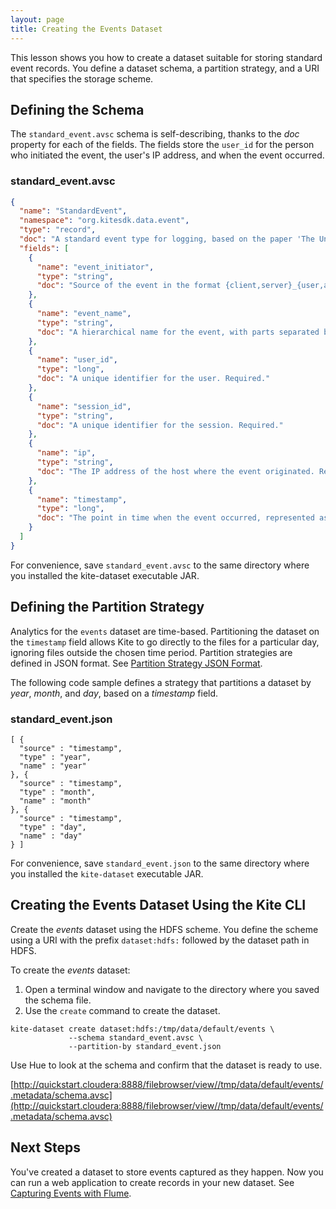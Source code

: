 ```yaml
---
layout: page
title: Creating the Events Dataset
---
```


This lesson shows you how to create a dataset suitable for storing standard event records. You define a dataset schema, a partition strategy, and a URI that specifies the storage scheme.

## Defining the Schema

The `standard_event.avsc` schema is self-describing, thanks to the _doc_ property for each of the fields. The fields store the `user_id` for the person who initiated the event, the user's IP address, and when the event occurred.

### standard_event.avsc

```JSON
{
  "name": "StandardEvent",
  "namespace": "org.kitesdk.data.event",
  "type": "record",
  "doc": "A standard event type for logging, based on the paper 'The Unified Logging Infrastructure for Data Analytics at Twitter' by Lee et al, http://vldb.org/pvldb/vol5/p1771_georgelee_vldb2012.pdf",
  "fields": [
    {
      "name": "event_initiator",
      "type": "string",
      "doc": "Source of the event in the format {client,server}_{user,app}; for example, 'client_user'. Required."
    },
    {
      "name": "event_name",
      "type": "string",
      "doc": "A hierarchical name for the event, with parts separated by ':'. Required."
    },
    {
      "name": "user_id",
      "type": "long",
      "doc": "A unique identifier for the user. Required."
    },
    {
      "name": "session_id",
      "type": "string",
      "doc": "A unique identifier for the session. Required."
    },
    {
      "name": "ip",
      "type": "string",
      "doc": "The IP address of the host where the event originated. Required."
    },
    {
      "name": "timestamp",
      "type": "long",
      "doc": "The point in time when the event occurred, represented as the number of milliseconds since January 1, 1970, 00:00:00 GMT. Required."
    }
  ]
}
```

For convenience, save `standard_event.avsc` to the same directory where you installed the kite-dataset executable JAR.

## Defining the Partition Strategy

Analytics for the `events` dataset are time-based. Partitioning the dataset on the `timestamp` field allows Kite to go directly to the files for a particular day, ignoring files outside the chosen time period. Partition strategies are defined in JSON format. See [Partition Strategy JSON Format][partition-strategies].

The following code sample defines a strategy that partitions a dataset by _year_, _month_, and _day_, based on a _timestamp_ field.

### standard_event.json

```
[ {
  "source" : "timestamp",
  "type" : "year",
  "name" : "year"
}, {
  "source" : "timestamp",
  "type" : "month",
  "name" : "month"
}, {
  "source" : "timestamp",
  "type" : "day",
  "name" : "day"
} ]
```

For convenience, save `standard_event.json` to the same directory where you installed the `kite-dataset` executable JAR.

[partition-strategies]:{{site.baseurl}}/Partition-Strategy-Format.html

## Creating the Events Dataset Using the Kite CLI

Create the _events_ dataset using the HDFS scheme. You define the scheme using a URI with the prefix `dataset:hdfs:` followed by the dataset path in HDFS.

To create the _events_ dataset:

1. Open a terminal window and navigate to the directory where you saved the schema file.
1. Use the `create` command to create the dataset.

```
kite-dataset create dataset:hdfs:/tmp/data/default/events \
             --schema standard_event.avsc \
             --partition-by standard_event.json
```

Use Hue to look at the schema and confirm that the dataset is ready to use.

[http://quickstart.cloudera:8888/filebrowser/view//tmp/data/default/events/.metadata/schema.avsc](http://quickstart.cloudera:8888/filebrowser/view//tmp/data/default/events/.metadata/schema.avsc)

## Next Steps

You've created a dataset to store events captured as they happen. Now you can run a web application to create records in your new dataset. See [Capturing Events with Flume][capture-events].

[capture-events]:{{site.baseurl}}/tutorials/flume-capture-events.html